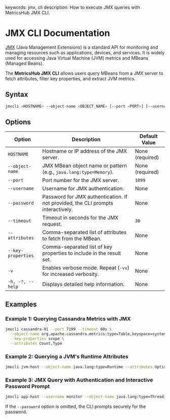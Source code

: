 keywords: jmx, cli
description: How to execute JMX queries with MetricsHub JMX CLI.

# JMX CLI Documentation

[JMX](https://www.oracle.com/technical-resources/articles/javase/jmx.html) (Java Management Extensions) is a standard API for monitoring and managing resources such as applications, devices, and services. It is widely used for accessing Java Virtual Machine (JVM) metrics and MBeans (Managed Beans).

The **MetricsHub JMX CLI** allows users query MBeans from a JMX server to fetch attributes, filter key properties, and extract JVM metrics.

## Syntax

```bash
jmxcli <HOSTNAME> --object-name <OBJECT_NAME> [--port <PORT>] [--username <USERNAME>] [--password <PASSWORD>] [--timeout <TIMEOUT>] [--attributes <ATTRIBUTES>] [--key-properties <KEY_PROPERTIES>] [-v]
```

## Options

| Option             | Description                                                                      | Default Value   |
| ------------------ | -------------------------------------------------------------------------------- | --------------- |
| `HOSTNAME`         | Hostname or IP address of the JMX server.                                        | None (required) |
| `--object-name`    | JMX MBean object name or pattern (e.g., `java.lang:type=Memory`).                | None (required) |
| `--port`           | Port number for the JMX server.                                                  | `1099`          |
| `--username`       | Username for JMX authentication.                                                 | None            |
| `--password`       | Password for JMX authentication. If not provided, the CLI prompts interactively. | None            |
| `--timeout`        | Timeout in seconds for the JMX request.                                          | `30`            |
| `--attributes`     | Comma-separated list of attributes to fetch from the MBean.                      | None            |
| `--key-properties` | Comma-separated list of key properties to include in the result set.             | None            |
| `-v`               | Enables verbose mode. Repeat (`-vv`) for increased verbosity.                    | None            |
| `-h, -?, --help`   | Displays detailed help information.                                              | None            |

## Examples

### Example 1: Querying Cassandra Metrics with JMX

```bash
jmxcli cassandra-01 --port 7199 --timeout 60s \
  --object-name org.apache.cassandra.metrics:type=Table,keyspace=system,scope=*,name=TotalDiskSpaceUsed \
  --key-properties scope \
  --attributes Count,Type
```

### Example 2: Querying a JVM's Runtime Attributes

```bash
jmxcli jvm-host --object-name java.lang:type=Runtime --attributes Uptime,StartTime
```

### Example 3: JMX Query with Authentication and Interactive Password Prompt

```bash
jmxcli app-host --username monitor --object-name java.lang:type=Threading --attributes ThreadCount,PeakThreadCount --timeout 45
```

If the `--password` option is omitted, the CLI prompts securely for the password.
